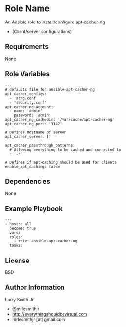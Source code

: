 Role Name
=========

An [Ansible] role to install/configure [apt-cacher-ng]
- (Client/server configurations)

Requirements
------------

None

Role Variables
--------------

```
---
# defaults file for ansible-apt-cacher-ng
apt_cacher_configs:
  - 'acng.conf'
  - 'security.conf'
apt_cacher_ng_account:
  - name: 'admin'
    password: 'admin'
apt_cacher_ng_cachedir: '/var/cache/apt-cacher-ng'
apt_cacher_ng_port: '3142'

# Defines hostname of server
apt_cacher_server: []

apt_cacher_passthrough_patterns:
  # Allowing everything to be cached and connected to
  - '.*'

# Defines if apt-caching should be used for clients
enable_apt_caching: false
```

Dependencies
------------

None

Example Playbook
----------------
```
---
- hosts: all
  become: true
  vars:
  roles:
    - role: ansible-apt-cacher-ng
  tasks:
```

License
-------

BSD

Author Information
------------------

Larry Smith Jr.
- @mrlesmithjr
- http://everythingshouldbevirtual.com
- mrlesmithjr [at] gmail.com

[Ansible]: <https://www.ansible.com>
[apt-cacher-ng]: <https://www.unix-ag.uni-kl.de/~bloch/acng/>
